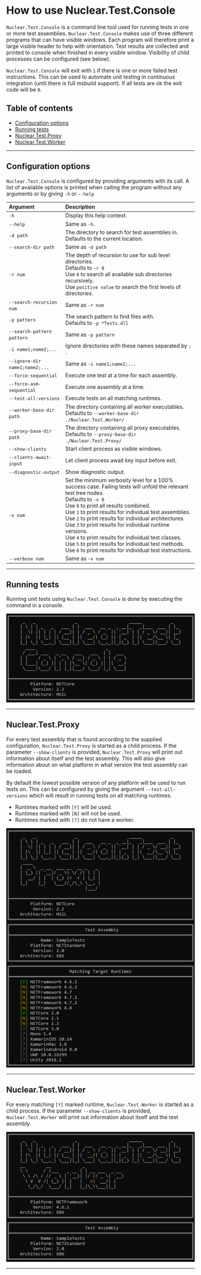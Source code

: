 # How to use Nuclear.Test.Console

`Nuclear.Test.Console` is a command line tool used for running tests in one or more test assemblies.
`Nuclear.Test.Console` makes use of three different programs that can have visible windows.
Each program will therefore print a large visible header to help with orientation.
Test results are collected and printed to console when finished in every visible window.
Visibility of child processes can be configured (see below).

`Nuclear.Test.Console` will exit with `1` if there is one or more failed test instructions.
This can be used to automate unit testing in continuous integration (until there is full msbuild support).
If all tests are ok the exit code will be `0`.

## Table of contents

* [Configuration options](#configuration-options)
* [Running tests](#running-tests)
* [Nuclear.Test.Proxy](#nucleartestproxy)
* [Nuclear.Test.Worker](#nucleartestworker)

---

## Configuration options

`Nuclear.Test.Console` is configured by providing arguments with its call.
A list of available options is printed when calling the program without any arguments or by giving `-h` or `--help`

| Argument | Description |
|:--|:--|
| `-h`                           | Display this help context.
| `--help`                       | Same as `-h`.
| `-d path`                      | The directory to search for test assemblies in.<br />Defaults to the current location.
| `--search-dir path`            | Same as `-d path`
| `-r num`                       | The depth of recursion to use for sub level directories.<br />Defaults to `-r 0` <br />Use `0` to search all available sub directories recursively.<br />Use `positive value` to search the first <num> levels of directories.
| `--search-recursion num`       | Same as `-r num`
| `-p pattern`                   | The search pattern to find files with.<br />Defaults to `-p *Tests.dll`
| `--search-pattern pattern`     | Same as `-p pattern`
| `-i name1;name2;...`           | Ignore directories with these names separated by `;` .
| `--ignore-dir name1;name2;...` | Same as `-i name1;name2;...`
| `--force-sequential`           | Execute one test at a time for each assembly.
| `--force-asm-sequential`       | Execute one assembly at a time.
| `--test-all-versions`          | Execute tests on all matching runtimes.
| `--worker-base-dir path`       | The directory containing all worker executables.<br />Defaults to `--worker-base-dir ./Nuclear.Test.Worker/`
| `--proxy-base-dir path`        | The directory containing all proxy executables.<br />Defaults to `--proxy-base-dir ./Nuclear.Test.Proxy/`
| `--show-clients`               | Start client process as visible windows.
| `--clients-await-input`        | Let client process await key input before exit.
| `--diagnostic-output`          | Show diagnostic output.
| `-v num`                       | Set the minimum verbosity level for a 100% success case. Failing tests will unfold the relevant test tree nodes.<br />Defaults to `-v 0`<br />Use `0` to print all results combined.<br />Use `1` to print results for individual test assemblies.<br />Use `2` to print results for individual architectures.<br />Use `3` to print results for individual runtime versions.<br />Use `4` to print results for individual test classes.<br />Use `5` to print results for individual test methods.<br />Use `6` to print results for individual test instructions.
| `--verbose num`                | Same as `-v num`
  
---

## Running tests

Running unit tests using `Nuclear.Test.Console` is done by executing the command in a console.

![Program header of Nuclear.Test.Console](media/header_console.png)

---

## Nuclear.Test.Proxy

For every test assembly that is found according to the supplied configuration, `Nuclear.Test.Proxy` is started as a child process.
If the parameter `--show-clients` is provided, `Nuclear.Test.Proxy` will print out information about itself and the test assembly.
This will also give information about on what platform in what version the test assembly can be loaded.

By default the lowest possible version of any platform will be used to run tests on.
This can be configured by giving the argument `--test-all-versions` which will result in running tests on all matching runtimes.
* Runtimes marked with `[Y]` will be used.
* Runtimes marked with `[N]` will not be used.
* Runtimes marked with `[?]` do not have a worker.

![Program header of Nuclear.Test.Proxy](media/header_proxy.png)

---

## Nuclear.Test.Worker

For every matching `[Y]` marked runtime, `Nuclear.Test.Worker` is started as a child process.
If the parameter `--show-clients` is provided, `Nuclear.Test.Worker` will print out information about itself and the test assembly.

![Program header of Nuclear.Test.Worker](media/header_worker.png)

---
